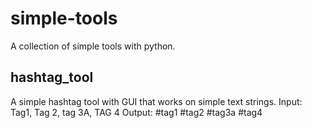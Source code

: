 # simple-tools

A collection of simple tools with python.

## hashtag_tool

A simple hashtag tool with GUI that works on simple text strings.
Input: Tag1, Tag 2, tag 3A, TAG 4
Output: #tag1 #tag2 #tag3a #tag4
